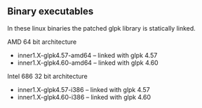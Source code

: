 ## Binary executables

In these linux binaries the patched glpk library is statically linked.

AMD 64 bit architecture

* inner1.X-glpk4.57-amd64 &ndash; linked with glpk 4.57
* inner1.X-glpk4.60-amd64 &ndash; linked with glpk 4.60

Intel 686 32 bit architecture

* inner1.X-glpk4.57-i386 &ndash; linked with glpk 4.57
* inner1.X-glpk4.60-i386 &ndash; linked with glpk 4.60



